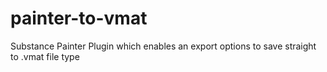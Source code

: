# painter-to-vmat
Substance Painter Plugin which enables an export options to save straight to .vmat file type
